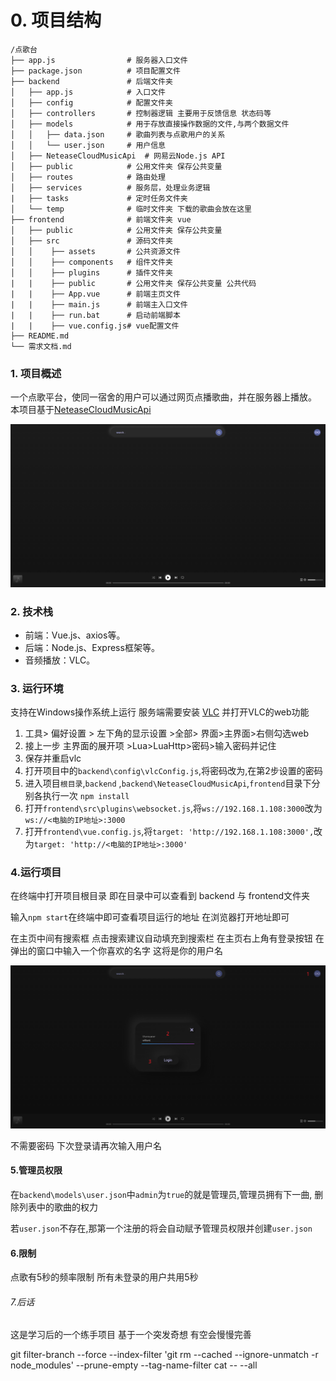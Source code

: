 # 0. 项目结构 

```
/点歌台
├── app.js                # 服务器入口文件
├── package.json          # 项目配置文件
├── backend               # 后端文件夹
│   ├── app.js            # 入口文件
│   ├── config            # 配置文件夹
│   ├── controllers       # 控制器逻辑 主要用于反馈信息 状态码等
│   ├── models            # 用于存放直接操作数据的文件,与两个数据文件 
│   │   ├── data.json     # 歌曲列表与点歌用户的关系
│   │   └── user.json     # 用户信息
│   ├── NeteaseCloudMusicApi  # 网易云Node.js API
│   ├── public			  # 公用文件夹 保存公共变量
│   ├── routes			  # 路由处理
│   ├── services		  # 服务层，处理业务逻辑
|   ├── tasks			  # 定时任务文件夹
│   └── temp			  # 临时文件夹 下载的歌曲会放在这里
├── frontend			  # 前端文件夹 vue
│   ├── public			  # 公用文件夹 保存公共变量
│   ├── src			      # 源码文件夹
│   │    ├── assets		  # 公共资源文件
│   │    ├── components   # 组件文件夹
│   │    ├── plugins	  # 插件文件夹
|   |    ├── public       # 公用文件夹 保存公共变量 公共代码
|   |    ├── App.vue      # 前端主页文件
|   |    ├── main.js      # 前端主入口文件
|   |    ├── run.bat      # 启动前端脚本
|   |    ├── vue.config.js# vue配置文件
├── README.md 			
└── 需求文档.md
```

### 1. 项目概述

一个点歌平台，使同一宿舍的用户可以通过网页点播歌曲，并在服务器上播放。
本项目基于[NeteaseCloudMusicApi](https://github.com/Binaryify/NeteaseCloudMusicApi) 

![index](image/1.png)

### 2. 技术栈

- 前端：Vue.js、axios等。
- 后端：Node.js、Express框架等。
- 音频播放：VLC。

### 3. 运行环境

支持在Windows操作系统上运行
服务端需要安装 [VLC](https://www.videolan.org/) 并打开VLC的web功能

1. 工具> 偏好设置 > 左下角的显示设置 >全部> 界面>主界面>右侧勾选web
2. 接上一步 主界面的展开项 >Lua>LuaHttp>密码>输入密码并记住
3. 保存并重启vlc 
4. 打开项目中的`backend\config\vlcConfig.js`,将密码改为,在第2步设置的密码
5. 进入项目`根目录`,`backend` ,`backend\NeteaseCloudMusicApi`,`frontend`目录下分别各执行一次 `npm install`
6. 打开`frontend\src\plugins\websocket.js`,将`ws://192.168.1.108:3000`改为`ws://<电脑的IP地址>:3000`
7. 打开`frontend\vue.config.js`,将`target: 'http://192.168.1.108:3000',`改为`target: 'http://<电脑的IP地址>:3000'`

### 4.运行项目

在终端中打开项目根目录 即在目录中可以查看到 backend 与 frontend文件夹

输入`npm start`在终端中即可查看项目运行的地址 在浏览器打开地址即可

在主页中间有搜索框 点击搜索建议自动填充到搜索栏
在主页右上角有登录按钮 在弹出的窗口中输入一个你喜欢的名字 这将是你的用户名

![2](image/2.png)

不需要密码 下次登录请再次输入用户名

#### 5.管理员权限

在`backend\models\user.json`中`admin`为`true`的就是管理员,管理员拥有下一曲, 删除列表中的歌曲的权力

若`user.json`不存在,那第一个注册的将会自动赋予管理员权限并创建`user.json`

#### 6.限制

点歌有5秒的频率限制 所有未登录的用户共用5秒 

###### 7.后话

这是学习后的一个练手项目 基于一个突发奇想 有空会慢慢完善 

git filter-branch --force --index-filter  'git rm --cached --ignore-unmatch -r node_modules'  --prune-empty --tag-name-filter cat -- --all
